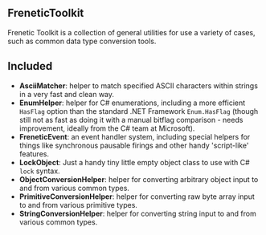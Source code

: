 FreneticToolkit
---------------

Frenetic Toolkit is a collection of general utilities for use a variety of cases, such as common data type conversion tools.

## Included

- **AsciiMatcher**: helper to match specified ASCII characters within strings in a very fast and clean way.
- **EnumHelper**: helper for C# enumerations, including a more efficient `HasFlag` option than the standard .NET Framework `Enum.HasFlag` (though still not as fast as doing it with a manual bitflag comparison - needs improvement, ideally from the C# team at Microsoft).
- **FreneticEvent**: an event handler system, including special helpers for things like synchronous pausable firings and other handy 'script-like' features.
- **LockObject**: Just a handy tiny little empty object class to use with C# `lock` syntax.
- **ObjectConversionHelper**: helper for converting arbitrary object input to and from various common types.
- **PrimitiveConversionHelper**: helper for converting raw byte array input to and from various primitive types.
- **StringConversionHelper**: helper for converting string input to and from various common types.
